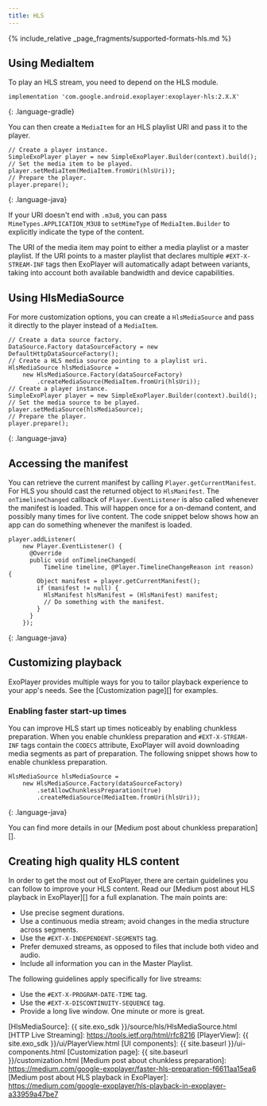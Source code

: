 ```yaml
---
title: HLS
---
```


{% include_relative _page_fragments/supported-formats-hls.md %}

## Using MediaItem ##

To play an HLS stream, you need to depend on the HLS module.

~~~
implementation 'com.google.android.exoplayer:exoplayer-hls:2.X.X'
~~~
{: .language-gradle}

You can then create a `MediaItem` for an HLS playlist URI and pass it to the
player.

~~~
// Create a player instance.
SimpleExoPlayer player = new SimpleExoPlayer.Builder(context).build();
// Set the media item to be played.
player.setMediaItem(MediaItem.fromUri(hlsUri));
// Prepare the player.
player.prepare();
~~~
{: .language-java}

If your URI doesn't end with `.m3u8`, you can pass `MimeTypes.APPLICATION_M3U8`
to `setMimeType` of `MediaItem.Builder` to explicitly indicate the type of the
content.

The URI of the media item may point to either a media playlist or a master
playlist. If the URI points to a master playlist that declares multiple
`#EXT-X-STREAM-INF` tags then ExoPlayer will automatically adapt between
variants, taking into account both available bandwidth and device capabilities.

## Using HlsMediaSource ##

For more customization options, you can create a `HlsMediaSource` and pass it
directly to the player instead of a `MediaItem`.

~~~
// Create a data source factory.
DataSource.Factory dataSourceFactory = new DefaultHttpDataSourceFactory();
// Create a HLS media source pointing to a playlist uri.
HlsMediaSource hlsMediaSource =
    new HlsMediaSource.Factory(dataSourceFactory)
        .createMediaSource(MediaItem.fromUri(hlsUri));
// Create a player instance.
SimpleExoPlayer player = new SimpleExoPlayer.Builder(context).build();
// Set the media source to be played.
player.setMediaSource(hlsMediaSource);
// Prepare the player.
player.prepare();
~~~
{: .language-java}

## Accessing the manifest ##

You can retrieve the current manifest by calling `Player.getCurrentManifest`.
For HLS you should cast the returned object to `HlsManifest`. The
`onTimelineChanged` callback of `Player.EventListener` is also called whenever
the manifest is loaded. This will happen once for a on-demand content, and
possibly many times for live content. The code snippet below shows how an app
can do something whenever the manifest is loaded.

~~~
player.addListener(
    new Player.EventListener() {
      @Override
      public void onTimelineChanged(
          Timeline timeline, @Player.TimelineChangeReason int reason) {
        Object manifest = player.getCurrentManifest();
        if (manifest != null) {
          HlsManifest hlsManifest = (HlsManifest) manifest;
          // Do something with the manifest.
        }
      }
    });
~~~
{: .language-java}

## Customizing playback ##

ExoPlayer provides multiple ways for you to tailor playback experience to your
app's needs. See the [Customization page][] for examples.

### Enabling faster start-up times ###

You can improve HLS start up times noticeably by enabling chunkless preparation.
When you enable chunkless preparation and `#EXT-X-STREAM-INF` tags contain the
`CODECS` attribute, ExoPlayer will avoid downloading media segments as part of
preparation. The following snippet shows how to enable chunkless preparation.

~~~
HlsMediaSource hlsMediaSource =
    new HlsMediaSource.Factory(dataSourceFactory)
        .setAllowChunklessPreparation(true)
        .createMediaSource(MediaItem.fromUri(hlsUri));
~~~
{: .language-java}

You can find more details in our [Medium post about chunkless preparation][].

## Creating high quality HLS content ##

In order to get the most out of ExoPlayer, there are certain guidelines you can
follow to improve your HLS content. Read our [Medium post about HLS playback in
ExoPlayer][] for a full explanation. The main points are:

* Use precise segment durations.
* Use a continuous media stream; avoid changes in the media structure across
  segments.
* Use the `#EXT-X-INDEPENDENT-SEGMENTS` tag.
* Prefer demuxed streams, as opposed to files that include both video and audio.
* Include all information you can in the Master Playlist.

The following guidelines apply specifically for live streams:

* Use the `#EXT-X-PROGRAM-DATE-TIME` tag.
* Use the `#EXT-X-DISCONTINUITY-SEQUENCE` tag.
* Provide a long live window. One minute or more is great.

[HlsMediaSource]: {{ site.exo_sdk }}/source/hls/HlsMediaSource.html
[HTTP Live Streaming]: https://tools.ietf.org/html/rfc8216
[PlayerView]: {{ site.exo_sdk }}/ui/PlayerView.html
[UI components]: {{ site.baseurl }}/ui-components.html
[Customization page]: {{ site.baseurl }}/customization.html
[Medium post about chunkless preparation]: https://medium.com/google-exoplayer/faster-hls-preparation-f6611aa15ea6
[Medium post about HLS playback in ExoPlayer]: https://medium.com/google-exoplayer/hls-playback-in-exoplayer-a33959a47be7
